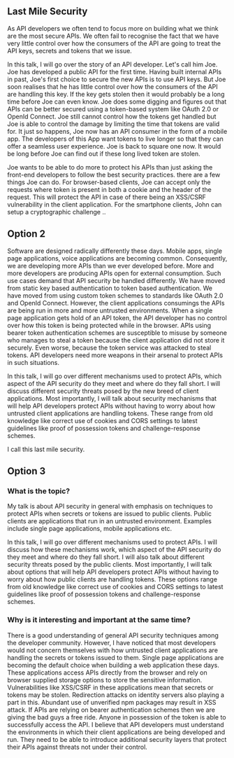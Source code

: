 ## Last Mile Security

As API developers we often tend to focus more on building what we think are the most secure APIs. We often fail to recognise the fact that we have very little control over how the consumers of the API are going to treat the API keys, secrets and tokens that we issue. 

In this talk, I will go over the story of an API developer. Let's call him Joe. Joe has developed a public API for the first time. Having built internal APIs in past, Joe's first choice to secure the new APIs is to use API keys. But Joe soon realises that he has little control over how the consumers of the API are handling this key. If the key gets stolen then it would probably be a long time before Joe can even know. Joe does some digging and figures out that APIs can be better secured using a token-based system like OAuth 2.0 or OpenId Connect. Joe still cannot control how the tokens get handled but Joe is able to control the damage by limiting the time that tokens are valid for. It just so happens, Joe now has an API consumer in the form of a mobile app. The developers of this App want tokens to live longer so that they can offer a seamless user experience. Joe is back to square one now. It would be long  before Joe can find out if these long lived token are stolen. 

Joe wants to be able to do more to protect his APIs than just asking the front-end developers to follow the best security practices. there are a few things Joe can do. For browser-based clients, Joe can accept only the requests where token is present in both a cookie and the header of the request. This will protect the API in case of there being an XSS/CSRF vulnerability in the client application. For the smartphone clients, John can setup a cryptographic challenge .. 

## Option 2

Software are designed radically differently these days. Mobile apps, single page applications, voice applications are becoming common. Consequently, we are developing more APIs than we ever developed before. More and more developers are producing APIs open for external consumption. Such use cases demand that API security be handled differently. We have moved from static key based authentication to token based authentication. We have moved from using custom token schemes to standards like OAuth 2.0 and OpenId Connect. However, the client applications consumings the APIs are being run in more and more untrusted environments. When a single page application gets hold of an API token, the API developer has no control over how this token is being protected while in the browser. APIs using bearer token authentication schemes are susceptible to misuse by someone who manages to steal a token because the client application did not store it securely. Even worse, because the token service was attacked to steal tokens. API developers need more weapons in their arsenal to protect APIs in such situations. 

In this talk, I will go over different mechanisms used to protect APIs, which aspect of the API security do they meet and where do they fall short. I will discuss different security threats posed by the new breed of client applications. Most importantly, I will talk about security mechanisms that will help API developers protect APIs without having to worry about how untrusted client applications are handling tokens. These range from old knowledge like correct use of cookies and CORS settings to latest guidelines like proof of possession tokens and challenge-response schemes. 

I call this last mile security. 

## Option 3

### What is the topic?
My talk is about API security in general with emphasis on techniques to protect APIs when secrets or tokens are issued to public clients. Public clients are applications that run in an untrusted environment. Examples include single page applications, mobile applications etc. 

In this talk, I will go over different mechanisms used to protect APIs. I will discuss how these mechanisms work, which aspect of the API security do they meet and where do they fall short. I will also talk about different security threats posed by the public clients. Most importantly, I will talk about options that will help API developers protect APIs without having to worry about how public clients are handling tokens. These options range from old knowledge like correct use of cookies and CORS settings to latest guidelines like proof of possession tokens and challenge-response schemes.

### Why is it interesting and important at the same time?
There is a good understanding of general API security techniques among the developer community. However, I have noticed that most developers would not concern themselves with how untrusted client applications are handling the secrets or tokens issued to them. Single page applications are becoming the default choice when building a web application these days. These applications access APIs directly from the browser and rely on browser supplied storage options to store the sensitive information.  Vulnerabilities like XSS/CSRF in these applications mean that secrets or tokens may be stolen. Redirection attacks on identity servers also playing a part in this. Abundant use of unverified npm packages may result in XSS attack. If APIs are relying on bearer authentication schemes then we are giving the bad guys a free ride. Anyone in possession of the token is able to successfully access the API. I believe that API developers must understand the environments in which their client applications are being developed and run. They need to be able to introduce additional security layers that protect their APIs against threats not under their control. 
